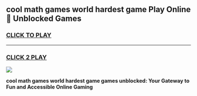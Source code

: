 
## cool math games world hardest game Play Online 👋 Unblocked Games
<h3>
<a href="https://news.freeplayer.one?title=cool_math_games_world_hardest_game&ref=17CMG">CLICK TO PLAY</a></h3>
<hr>

<h3>
<a href="https://news.freeplayer.one?title=cool_math_games_world_hardest_game&ref=17CMG">CLICK 2 PLAY</a>
  
</h3>

<a href="https://news.freeplayer.one?title=cool_math_games_world_hardest_game&ref=17CMG/"><img src="https://clearcache.store/games.png"></a>


**cool math games world hardest game games unblocked: Your Gateway to Fun and Accessible Online Gaming**
